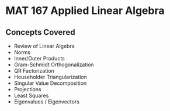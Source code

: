 # MAT 167 Applied Linear Algebra

## Concepts Covered
* Review of Linear Algebra
* Norms
* Inner/Outer Products
* Gram-Schmidt Orthogonalization
* QR Factorization
* Householder Triangularization
* Singular Value Decomposition
* Projections
* Least Squares
* Eigenvalues / Eigenvectors
